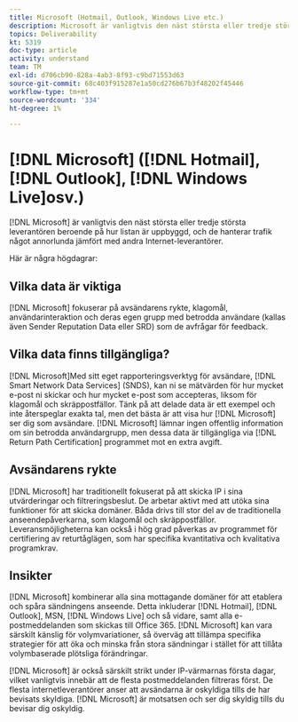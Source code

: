 ```yaml
---
title: Microsoft (Hotmail, Outlook, Windows Live etc.)
description: Microsoft är vanligtvis den näst största eller tredje största leverantören beroende på hur din lista är uppbyggd, och de hanterar trafik något annorlunda jämfört med andra Internet-leverantörer.
topics: Deliverability
kt: 5319
doc-type: article
activity: understand
team: TM
exl-id: d706cb90-828a-4ab3-8f93-c9bd71553d63
source-git-commit: 68c403f915287e1a50cd276b67b3f48202f45446
workflow-type: tm+mt
source-wordcount: '334'
ht-degree: 1%

---
```


# [!DNL Microsoft] ([!DNL Hotmail],  [!DNL Outlook],  [!DNL Windows Live]osv.)

[!DNL Microsoft] är vanligtvis den näst största eller tredje största leverantören beroende på hur listan är uppbyggd, och de hanterar trafik något annorlunda jämfört med andra Internet-leverantörer.

Här är några högdagrar:

## Vilka data är viktiga

[!DNL Microsoft] fokuserar på avsändarens rykte, klagomål, användarinteraktion och deras egen grupp med betrodda användare (kallas även Sender Reputation Data eller SRD) som de avfrågar för feedback.

## Vilka data finns tillgängliga?

[!DNL Microsoft]Med sitt eget rapporteringsverktyg för avsändare,  [!DNL Smart Network Data Services] (SNDS), kan ni se mätvärden för hur mycket e-post ni skickar och hur mycket e-post som accepteras, liksom för klagomål och skräppostfällor. Tänk på att delade data är ett exempel och inte återspeglar exakta tal, men det bästa är att visa hur [!DNL Microsoft] ser dig som avsändare. [!DNL Microsoft] lämnar ingen offentlig information om sin betrodda användargrupp, men dessa data är tillgängliga via  [!DNL Return Path Certification] programmet mot en extra avgift.

## Avsändarens rykte

[!DNL Microsoft] har traditionellt fokuserat på att skicka IP i sina utvärderingar och filtreringsbeslut. De arbetar aktivt med att utöka sina funktioner för att skicka domäner. Båda drivs till stor del av de traditionella anseendepåverkarna, som klagomål och skräppostfällor. Leveransmöjligheterna kan också i hög grad påverkas av programmet för certifiering av returtåglägen, som har specifika kvantitativa och kvalitativa programkrav.

## Insikter

[!DNL Microsoft] kombinerar alla sina mottagande domäner för att etablera och spåra sändningens anseende. Detta inkluderar [!DNL Hotmail], [!DNL Outlook], MSN, [!DNL Windows Live] och så vidare, samt alla e-postmeddelanden som skickas till Office 365. [!DNL Microsoft] kan vara särskilt känslig för volymvariationer, så överväg att tillämpa specifika strategier för att öka och minska från stora sändningar i stället för att tillåta volymbaserade plötsliga förändringar.

[!DNL Microsoft] är också särskilt strikt under IP-värmarnas första dagar, vilket vanligtvis innebär att de flesta postmeddelanden filtreras först. De flesta internetleverantörer anser att avsändarna är oskyldiga tills de har bevisats skyldiga. [!DNL Microsoft] är motsatsen och ser dig skyldig tills du bevisar dig oskyldig.
